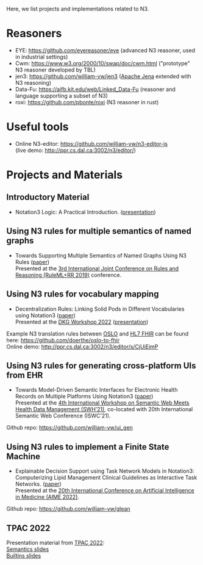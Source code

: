 Here, we list projects and implementations related to N3. 

# Reasoners
* EYE: https://github.com/eyereasoner/eye (advanced N3 reasoner, used in industrial settings)
* Cwm: https://www.w3.org/2000/10/swap/doc/cwm.html ("prototype" N3 reasoner developed by TBL)
* jen3: https://github.com/william-vw/jen3 ([Apache Jena](https://jena.apache.org/) extended with N3 reasoning)
* Data-Fu: https://aifb.kit.edu/web/Linked_Data-Fu (reasoner and language supporting a subset of N3)
* roxi: https://github.com/pbonte/roxi (N3 reasoner in rust)


# Useful tools
* Online N3-editor: https://github.com/william-vw/n3-editor-js  
(live demo: http://ppr.cs.dal.ca:3002/n3/editor/)


# Projects and Materials

## Introductory Material

* Notation3 Logic: A Practical Introduction. ([presentation](https://drive.google.com/file/d/18m8m-gqaOdPe1YLg7KdgKrMAesero-pn/view))

## Using N3 rules for multiple semantics of named graphs
* Towards Supporting Multiple Semantics of Named Graphs Using N3 Rules ([paper](https://github.com/w3c/N3/blob/master/relatedWork/Towards%20Supporting%20Multiple%20Semantics%20of%20Named%20Graphs%20Using%20N3%20Rules.pdf))  
Presented at the [3rd International Joint Conference on Rules and Reasoning (RuleML+RR 2019)](https://rulemlrr19.inf.unibz.it/) conference.

## Using N3 rules for vocabulary mapping

* Decentralization Rules: Linking Solid Pods in Different Vocabularies using Notation3 ([paper](https://github.com/doerthe/oslo-to-fhir/blob/main/paper/Decentralisation_rules.pdf))  
Presented at the [DKG Workshop 2022](https://easychair.org/cfp/dkg-22) ([presentation](https://github.com/doerthe/oslo-to-fhir/blob/main/paper/Decentralisation_rules.pptx))

Example N3 translation rules between [OSLO](https://data.vlaanderen.be/ns#Vocabularia) and [HL7 FHIR](https://www.hl7.org/fhir/) can be found here: https://github.com/doerthe/oslo-to-fhir  
Online demo: http://ppr.cs.dal.ca:3002/n3/editor/s/CjUiEimP

## Using N3 rules for generating cross-platform UIs from EHR

* Towards Model-Driven Semantic Interfaces for Electronic Health Records on Multiple Platforms Using Notation3 ([paper](http://ceur-ws.org/Vol-3055/paper4.pdf))  
Presented at the [4th International Workshop on Semantic Web Meets Health Data Management (SWH’21)](https://sites.google.com/view/swh2021/), co-located with 20th International Semantic Web Conference (ISWC’21).

Github repo: https://github.com/william-vw/ui_gen

## Using N3 rules to implement a Finite State Machine

* Explainable Decision Support using Task Network Models in Notation3: Computerizing Lipid Management Clinical Guidelines as Interactive Task Networks. ([paper](https://link.springer.com/chapter/10.1007/978-3-031-09342-5_1))  
Presented at the [20th International Conference on Artificial Intelligence in Medicine (AIME 2022)](https://aime22.aimedicine.info/).

Github repo: https://github.com/william-vw/glean

## TPAC 2022
Presentation material from [TPAC 2022](https://www.w3.org/2022/09/TPAC/):  
[Semantics slides](https://docs.google.com/presentation/d/1Gj7jJMe0r1Gt3KhaFG0nGb7u6EDim21Ph7TEQTeBU8g/edit#slide=id.p1)  
[Builtins slides](https://docs.google.com/presentation/d/13qKSBmjSXNUgFTsXa0l7HpXnbM9wxf9q/edit?usp=sharing&ouid=103358970104079015755&rtpof=true&sd=true )
